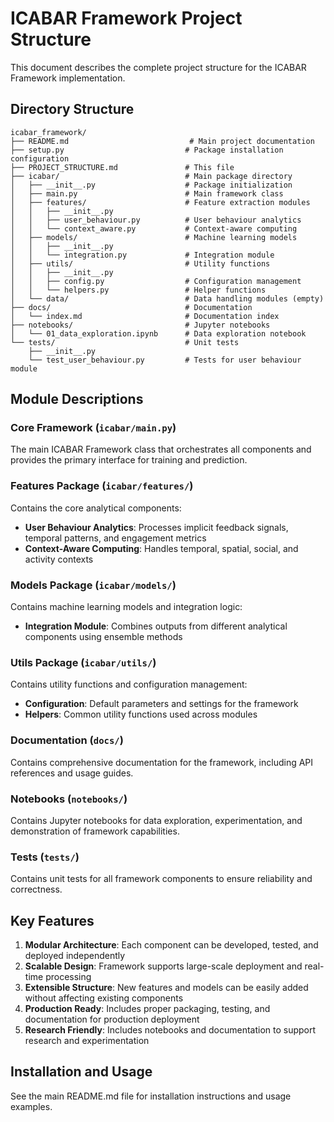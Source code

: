 # ICABAR Framework Project Structure

This document describes the complete project structure for the ICABAR Framework implementation.

## Directory Structure

```
icabar_framework/
├── README.md                           # Main project documentation
├── setup.py                           # Package installation configuration
├── PROJECT_STRUCTURE.md               # This file
├── icabar/                            # Main package directory
│   ├── __init__.py                    # Package initialization
│   ├── main.py                        # Main framework class
│   ├── features/                      # Feature extraction modules
│   │   ├── __init__.py
│   │   ├── user_behaviour.py          # User behaviour analytics
│   │   └── context_aware.py           # Context-aware computing
│   ├── models/                        # Machine learning models
│   │   ├── __init__.py
│   │   └── integration.py             # Integration module
│   ├── utils/                         # Utility functions
│   │   ├── __init__.py
│   │   ├── config.py                  # Configuration management
│   │   └── helpers.py                 # Helper functions
│   └── data/                          # Data handling modules (empty)
├── docs/                              # Documentation
│   └── index.md                       # Documentation index
├── notebooks/                         # Jupyter notebooks
│   └── 01_data_exploration.ipynb      # Data exploration notebook
└── tests/                             # Unit tests
    ├── __init__.py
    └── test_user_behaviour.py         # Tests for user behaviour module
```

## Module Descriptions

### Core Framework (`icabar/main.py`)
The main ICABAR Framework class that orchestrates all components and provides the primary interface for training and prediction.

### Features Package (`icabar/features/`)
Contains the core analytical components:
- **User Behaviour Analytics**: Processes implicit feedback signals, temporal patterns, and engagement metrics
- **Context-Aware Computing**: Handles temporal, spatial, social, and activity contexts

### Models Package (`icabar/models/`)
Contains machine learning models and integration logic:
- **Integration Module**: Combines outputs from different analytical components using ensemble methods

### Utils Package (`icabar/utils/`)
Contains utility functions and configuration management:
- **Configuration**: Default parameters and settings for the framework
- **Helpers**: Common utility functions used across modules

### Documentation (`docs/`)
Contains comprehensive documentation for the framework, including API references and usage guides.

### Notebooks (`notebooks/`)
Contains Jupyter notebooks for data exploration, experimentation, and demonstration of framework capabilities.

### Tests (`tests/`)
Contains unit tests for all framework components to ensure reliability and correctness.

## Key Features

1. **Modular Architecture**: Each component can be developed, tested, and deployed independently
2. **Scalable Design**: Framework supports large-scale deployment and real-time processing
3. **Extensible Structure**: New features and models can be easily added without affecting existing components
4. **Production Ready**: Includes proper packaging, testing, and documentation for production deployment
5. **Research Friendly**: Includes notebooks and documentation to support research and experimentation

## Installation and Usage

See the main README.md file for installation instructions and usage examples.
